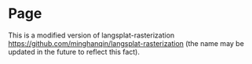 # Page

This is a modified version of langsplat-rasterization https://github.com/minghanqin/langsplat-rasterization (the name may be updated in the future to reflect this fact).
